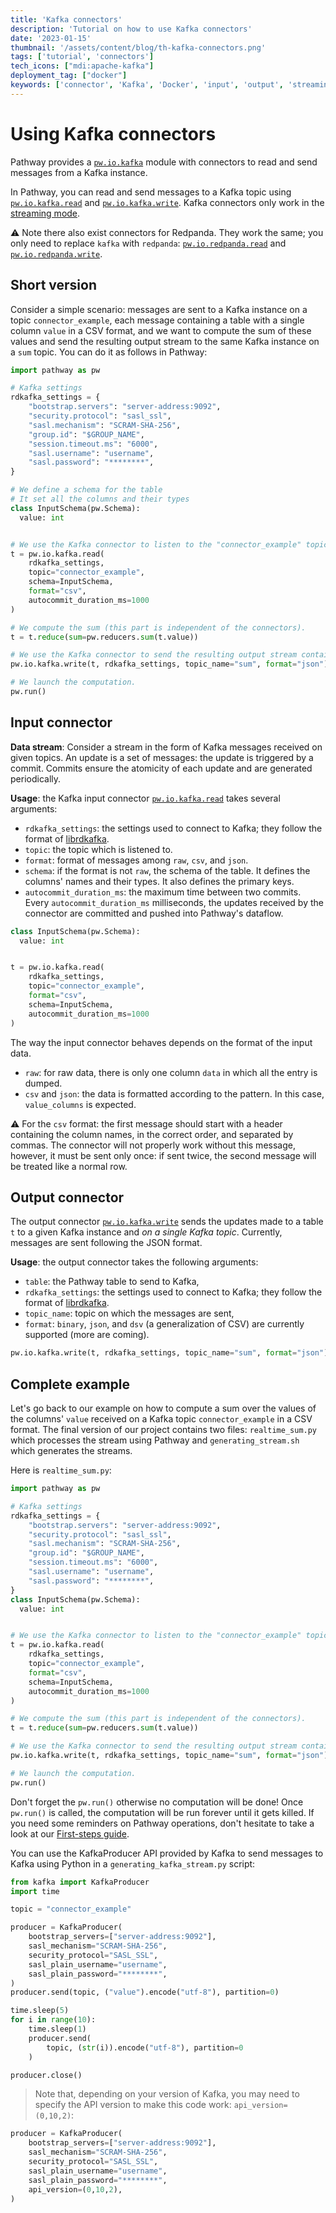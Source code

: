 ```yaml
---
title: 'Kafka connectors'
description: 'Tutorial on how to use Kafka connectors'
date: '2023-01-15'
thumbnail: '/assets/content/blog/th-kafka-connectors.png'
tags: ['tutorial', 'connectors']
tech_icons: ["mdi:apache-kafka"]
deployment_tag: ["docker"]
keywords: ['connector', 'Kafka', 'Docker', 'input', 'output', 'streaming']
---
```


# Using Kafka connectors
Pathway provides a [`pw.io.kafka`](/developers/api-docs/pathway-io/kafka) module with connectors to read and send messages from a Kafka instance.

In Pathway, you can read and send messages to a Kafka topic using [`pw.io.kafka.read`](/developers/api-docs/pathway-io/kafka#pathway.io.kafka.read) and [`pw.io.kafka.write`](/developers/api-docs/pathway-io/kafka#pathway.io.kafka.write).
Kafka connectors only work in the [streaming mode](/developers/user-guide/connecting-to-data/streaming-and-static-modes/).

⚠️ Note there also exist connectors for Redpanda. They work the same; you only need to replace `kafka` with `redpanda`:
[`pw.io.redpanda.read`](/developers/api-docs/pathway-io/redpanda#pathway.io.redpanda.read) and [`pw.io.redpanda.write`](/developers/api-docs/pathway-io/redpanda#pathway.io.redpanda.write).

## Short version
Consider a simple scenario: messages are sent to a Kafka instance on a topic `connector_example`, each message containing a table with a single column `value` in a CSV format, and we want to compute the sum of these values and send the resulting output stream to the same Kafka instance on a `sum` topic.
You can do it as follows in Pathway:

```python [realtime_sum.py]
import pathway as pw

# Kafka settings
rdkafka_settings = {
    "bootstrap.servers": "server-address:9092",
    "security.protocol": "sasl_ssl",
    "sasl.mechanism": "SCRAM-SHA-256",
    "group.id": "$GROUP_NAME",
    "session.timeout.ms": "6000",
    "sasl.username": "username",
    "sasl.password": "********",
}

# We define a schema for the table
# It set all the columns and their types
class InputSchema(pw.Schema):
  value: int


# We use the Kafka connector to listen to the "connector_example" topic
t = pw.io.kafka.read(
    rdkafka_settings,
    topic="connector_example",
    schema=InputSchema,
    format="csv",
    autocommit_duration_ms=1000
)

# We compute the sum (this part is independent of the connectors).
t = t.reduce(sum=pw.reducers.sum(t.value))

# We use the Kafka connector to send the resulting output stream containing the sum
pw.io.kafka.write(t, rdkafka_settings, topic_name="sum", format="json")

# We launch the computation.
pw.run()
```

## Input connector

**Data stream**:
Consider a stream in the form of Kafka messages received on given topics.
An update is a set of messages: the update is triggered by a commit.
Commits ensure the atomicity of each update and are generated periodically.

**Usage**:
the Kafka input connector [`pw.io.kafka.read`](/developers/api-docs/pathway-io/kafka#pathway.io.kafka.read) takes several arguments:
- `rdkafka_settings`: the settings used to connect to Kafka; they follow the format of [librdkafka](https://github.com/edenhill/librdkafka/blob/master/CONFIGURATION.md).
- `topic`: the topic which is listened to.
- `format`: format of messages among `raw`, `csv`, and `json`.
- `schema`: if the format is not `raw`, the schema of the table. It defines the columns' names and their types. It also defines the primary keys.
- `autocommit_duration_ms`: the maximum time between two commits. Every `autocommit_duration_ms` milliseconds, the updates received by the connector are committed and pushed into Pathway's dataflow.

```python
class InputSchema(pw.Schema):
  value: int


t = pw.io.kafka.read(
    rdkafka_settings,
    topic="connector_example",
    format="csv",
    schema=InputSchema,
    autocommit_duration_ms=1000
)
``` 

The way the input connector behaves depends on the format of the input data.
- `raw`: for raw data, there is only one column `data` in which all the entry is dumped.
- `csv` and `json`: the data is formatted according to the pattern. In this case, `value_columns` is expected.

⚠️ For the `csv` format: the first message should start with a header containing the column names, in the correct order, and separated by commas.
The connector will not properly work without this message, however, it must be sent only once: if sent twice, the second message will be treated like a normal row.


## Output connector

The output connector [`pw.io.kafka.write`](/developers/api-docs/pathway-io/kafka#pathway.io.kafka.write) sends the updates made to a table `t` to a given Kafka instance and *on a single Kafka topic*.
Currently, messages are sent following the JSON format.


**Usage**:
the output connector takes the following arguments:
- `table`: the Pathway table to send to Kafka,
- `rdkafka_settings`: the settings used to connect to Kafka; they follow the format of [librdkafka](https://github.com/edenhill/librdkafka/blob/master/CONFIGURATION.md).
- `topic_name`: topic on which the messages are sent,
- `format`: `binary`, `json`, and `dsv` (a generalization of CSV) are currently supported (more are coming).

```python
pw.io.kafka.write(t, rdkafka_settings, topic_name="sum", format="json")
```

## Complete example

Let's go back to our example on how to compute a sum over the values of the columns' `value` received on a Kafka topic `connector_example` in a CSV format.
The final version of our project contains two files: `realtime_sum.py` which processes the stream using Pathway and `generating_stream.sh` which generates the streams.

Here is `realtime_sum.py`:

```python [realtime_sum.py]
import pathway as pw

# Kafka settings
rdkafka_settings = {
    "bootstrap.servers": "server-address:9092",
    "security.protocol": "sasl_ssl",
    "sasl.mechanism": "SCRAM-SHA-256",
    "group.id": "$GROUP_NAME",
    "session.timeout.ms": "6000",
    "sasl.username": "username",
    "sasl.password": "********",
}
class InputSchema(pw.Schema):
  value: int


# We use the Kafka connector to listen to the "connector_example" topic
t = pw.io.kafka.read(
    rdkafka_settings,
    topic="connector_example",
    format="csv",
    schema=InputSchema,
    autocommit_duration_ms=1000
)

# We compute the sum (this part is independent of the connectors).
t = t.reduce(sum=pw.reducers.sum(t.value))

# We use the Kafka connector to send the resulting output stream containing the sum
pw.io.kafka.write(t, rdkafka_settings, topic_name="sum", format="json")

# We launch the computation.
pw.run()
```

Don't forget the `pw.run()` otherwise no computation will be done!
Once `pw.run()` is called, the computation will be run forever until it gets killed.
If you need some reminders on Pathway operations, don't hesitate to take a look at our [First-steps guide](/developers/user-guide/data-transformation/table-operations/).


You can use the KafkaProducer API provided by Kafka to send messages to Kafka using Python in a `generating_kafka_stream.py` script:

```python [generating_kafka_stream.py]
from kafka import KafkaProducer
import time

topic = "connector_example"

producer = KafkaProducer(
    bootstrap_servers=["server-address:9092"],
    sasl_mechanism="SCRAM-SHA-256",
    security_protocol="SASL_SSL",
    sasl_plain_username="username",
    sasl_plain_password="********",
)
producer.send(topic, ("value").encode("utf-8"), partition=0)

time.sleep(5)
for i in range(10):
    time.sleep(1)
    producer.send(
        topic, (str(i)).encode("utf-8"), partition=0
    )

producer.close()
```

> Note that, depending on your version of Kafka, you may need to specify the API version to make this code work: `api_version=(0,10,2)`:

```python
producer = KafkaProducer(
    bootstrap_servers=["server-address:9092"],
    sasl_mechanism="SCRAM-SHA-256",
    security_protocol="SASL_SSL",
    sasl_plain_username="username",
    sasl_plain_password="********",
    api_version=(0,10,2),
)
```
